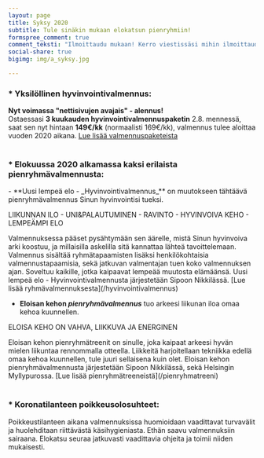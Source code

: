 ```yaml
---
layout: page
title: Syksy 2020
subtitle: Tule sinäkin mukaan elokatsun pienryhmiin!
formspree_comment: true
comment_teksti: "Ilmoittaudu mukaan! Kerro viestissäsi mihin ilmoittaudut:"
social-share: true
bigimg: img/a_syksy.jpg

---
```

### * Yksilöllinen hyvinvointivalmennus:

**Nyt voimassa "nettisivujen avajais" - alennus!**  
Ostaessasi **3 kuukauden hyvinvointivalmennuspaketin** 2.8. mennessä, saat sen nyt hintaan **149€/kk** (normaalisti 169€/kk), valmennus tulee aloittaa vuoden 2020 aikana. 
[Lue lisää valmennuspaketeista](/yksilovalmennus)  
<br/>

### * Elokuussa 2020 alkamassa kaksi erilaista pienryhmävalmennusta:
<p></p>  
- **Uusi lempeä elo - _Hyvinvointi&shy;valmennus_** on muutokseen tähtäävä pienryhmävalmennus Sinun hyvinvointisi tueksi.
<p class="otsikkolistapalkki">
LIIKUNNAN ILO - UNI&PALAUTUMINEN - RAVINTO -   
HYVINVOIVA KEHO - LEMPEÄMPI ELO
</p>
Valmennuksessa pääset pysähtymään sen äärelle, mistä Sinun hyvinvoiva arki koostuu, ja millaisilla askelilla sitä kannattaa lähteä tavoittelemaan. Valmennus sisältää ryhmätapaamisten lisäksi henkilökohtaisia valmennustapaamisia, sekä jatkuvan valmentajan tuen koko valmennuksen ajan. Soveltuu kaikille, jotka kaipaavat lempeää muutosta elämäänsä.   
Uusi lempeä elo - Hyvinvointivalmennusta järjestetään Sipoon Nikkilässä. [Lue lisää ryhmävalmennuksesta](/hyvinvointivalmennus)
<br>

- **Eloisan kehon _pienryhmä&shy;valmennus_** tuo arkeesi liikunan iloa omaa kehoa kuunnellen.

<p class="otsikkolistapalkki">
ELOISA KEHO ON VAHVA, LIIKKUVA JA ENERGINEN
</p>
Eloisan kehon pienryhmätreenit on sinulle, joka kaipaat arkeesi hyvän mielen liikuntaa rennommalla otteella. Liikkeitä harjoitellaan tekniikka edellä omaa kehoa kuunnellen, tule juuri sellaisena kuin olet.  
Eloisan kehon pienryhmävalmennusta järjestetään Sipoon Nikkilässä, sekä Helsingin Myllypurossa.
[Lue lisää pienryhmätreeneistä](/pienryhmatreeni)
<br/><br/>


### * Koronatilanteen poikkeusolosuhteet:

Poikkeustilanteen aikana valmennuksissa huomioidaan vaadittavat turvavälit ja huolehditaan riittävästä käsihygieniasta. Ethän saavu valmennuksiin sairaana. Elokatsu seuraa jatkuvasti vaadittavia ohjeita ja toimii niiden mukaisesti.

